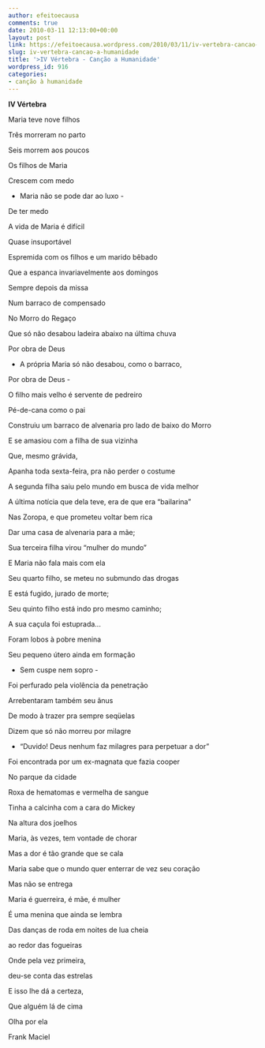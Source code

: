 ```yaml
---
author: efeitoecausa
comments: true
date: 2010-03-11 12:13:00+00:00
layout: post
link: https://efeitoecausa.wordpress.com/2010/03/11/iv-vertebra-cancao-a-humanidade/
slug: iv-vertebra-cancao-a-humanidade
title: '>IV Vértebra - Canção a Humanidade'
wordpress_id: 916
categories:
- canção à humanidade
---
```


> 	 	 

**IV Vértebra**


  


Maria teve nove filhos

Três morreram no parto

Seis morrem aos poucos

Os filhos de Maria

Crescem com medo

- Maria não se pode dar ao luxo - 

De ter medo

A vida de Maria é difícil

Quase insuportável

Espremida com os filhos e um marido bêbado

Que a espanca invariavelmente aos domingos

Sempre depois da missa

Num barraco de compensado

No Morro do Regaço

Que só não desabou ladeira abaixo na última chuva

Por obra de Deus

- A própria Maria só não desabou, como o barraco,

Por obra de Deus -

O filho mais velho é servente de pedreiro

Pé-de-cana como o pai

Construiu um barraco de alvenaria pro lado de baixo do Morro

E se amasiou com a filha de sua vizinha

Que, mesmo grávida,

Apanha toda sexta-feira, pra não perder o costume

A segunda filha saiu pelo mundo em busca de vida melhor

A última notícia que dela teve, era de que era “bailarina”

Nas Zoropa, e que prometeu voltar bem rica

Dar uma casa de alvenaria para a mãe;

Sua terceira filha virou “mulher do mundo”

E Maria não fala mais com ela

Seu quarto filho, se meteu no submundo das drogas

E está fugido, jurado de morte;

Seu quinto filho está indo pro mesmo caminho;

A sua caçula foi estuprada...

Foram lobos à pobre menina

Seu pequeno útero ainda em formação

- Sem cuspe nem sopro -

Foi perfurado pela violência da penetração

Arrebentaram também seu ânus

De modo à trazer pra sempre seqüelas

Dizem que só não morreu por milagre

- “Duvido! Deus nenhum faz milagres para perpetuar a dor”


  


Foi encontrada por um ex-magnata que fazia cooper

No parque da cidade

Roxa de hematomas e vermelha de sangue

Tinha a calcinha com a cara do Mickey

Na altura dos joelhos


  


Maria, às vezes, tem vontade de chorar

Mas a dor é tão grande que se cala

Maria sabe que o mundo quer enterrar de vez seu coração

Mas não se entrega

Maria é guerreira, é mãe, é mulher

É uma menina que ainda se lembra

Das danças de roda em noites de lua cheia

ao redor das fogueiras

Onde pela vez primeira, 

deu-se conta das estrelas


  


E isso lhe dá a certeza,

Que alguém lá de cima

Olha por ela


  


Frank Maciel
  

